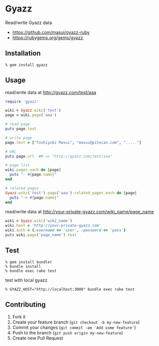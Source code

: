 Gyazz
=====
Read/write Gyazz data

- https://github.com/masui/gyazz-ruby
- https://rubygems.org/gems/gyazz


Installation
------------

    % gem install gyazz


Usage
-----

read/write data at http://gyazz.com/test/aaa

```ruby
require 'gyazz'

wiki = Gyazz.wiki('test')
page = wiki.page('aaa')

# read page
puts page.text

# write page
page.text = ["Toshiyuki Masui", "masui@pitecan.com", "....."]

# URL
puts page.url  ## => "http://gyazz.com/test/aaa"
```

```ruby
# page list
wiki.pages.each do |page|
  puts "- #{page.name}"
end

# related pages
Gyazz.wiki('test').page('aaa').related_pages.each do |page|
  puts "-> #{page.name}"
end
```

read/write data at http://your-private-gyazz.com/wiki_name/page_name

```ruby
wiki = Gyazz.wiki('wiki_name')
wiki.host = 'http://your-private-gyazz.com'
wiki.auth = {:username => 'user', :password => 'pass'}
puts wiki.page('page_name').text
```


Test
----

    % gem install bundler
    % bundle install
    % bundle exec rake test

test with local gyazz

    % GYAZZ_HOST="http://localhost:3000" bundle exec rake test


Contributing
------------
1. Fork it
2. Create your feature branch (`git checkout -b my-new-feature`)
3. Commit your changes (`git commit -am 'Add some feature'`)
4. Push to the branch (`git push origin my-new-feature`)
5. Create new Pull Request
